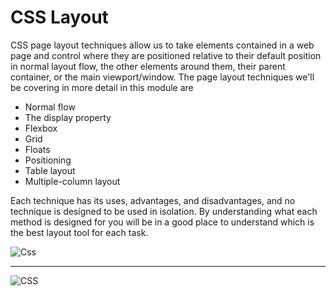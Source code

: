 # CSS Layout


CSS page layout techniques allow us to take elements contained in a web page and control where they are positioned relative to their default position in normal layout flow, the other elements around them, their parent container, or the main viewport/window.  The page layout techniques we'll be covering in more detail in this module are

- Normal flow
- The display property
- Flexbox
- Grid
- Floats
- Positioning
- Table layout
- Multiple-column layout


Each technique has its uses, advantages, and disadvantages, and no technique is designed to be used in isolation. By understanding what each method is designed for you will be in a good place to understand which is the best layout tool for each task.


![Css](https://cloud.netlifyusercontent.com/assets/344dbf88-fdf9-42bb-adb4-46f01eedd629/8d374c1e-228a-47e8-be5b-10fa1f4d40c8/mrh-css-grid-fig-01-large-opt.png)

------


![CSS](https://cdn.mos.cms.futurecdn.net/7vpUPMSbPfhxiUNYj5XnE6.jpg)
